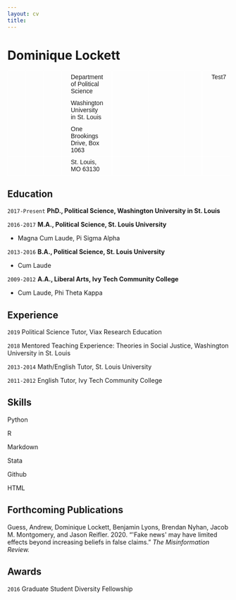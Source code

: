```yaml
---	
layout: cv	
title:
---
```

# Dominique Lockett
<style type="text/css">
.tg  {border-collapse:collapse;border-spacing:0;}
.tg td{font-family:Arial, sans-serif;font-size:14px;padding:5px 20px;border-style:solid;border-width:1px;overflow:hidden;word-break:normal;border-color:black;}
.tg th{font-family:Arial, sans-serif;font-size:14px;font-weight:normal;padding:5px 20px;border-style:solid;border-width:1px;overflow:hidden;word-break:normal;border-color:black;}
.tg .tg-zv4m{border-color:#ffffff;text-align:left;vertical-align:top}
.tg .tg-ofj5{border-color:#ffffff;text-align:right;vertical-align:top}
</style>
<table class="tg">
  <tr>
    <th class="tg-zv4m"></th>
    <th class="tg-zv4m"></th>
    <th class="tg-zv4m"></th>
    <th class="tg-zv4m">Department of Political Science</th>
    <th class="tg-zv4m"></th>
    <th class="tg-zv4m"></th>
    <th class="tg-zv4m"></th>
    <th class="tg-zv4m"></th>
    <th class="tg-zv4m"></th>
    <th class="tg-zv4m">Test7</th>
    <th class="tg-ofj5">dlockett@wustl.edu</th>
  </tr>
  <tr>
    <td class="tg-zv4m"></td>
    <td class="tg-zv4m"></td>
    <td class="tg-zv4m"></td>
    <td class="tg-zv4m">Washington University in St. Louis</td>
    <td class="tg-zv4m"></td>
    <td class="tg-zv4m"></td>
    <td class="tg-zv4m"></td>
    <td class="tg-zv4m"></td>
    <td class="tg-zv4m"></td>
    <td class="tg-zv4m"></td>
    <td class="tg-ofj5">618-954-6277</td>
  </tr>
  <tr>
    <td class="tg-zv4m"></td>
    <td class="tg-zv4m"></td>
    <td class="tg-zv4m"></td>
    <td class="tg-zv4m">One Brookings Drive, Box 1063</td>
    <td class="tg-zv4m"></td>
    <td class="tg-zv4m"></td>
    <td class="tg-zv4m"></td>
    <td class="tg-zv4m"></td>
    <td class="tg-zv4m"></td>
    <td class="tg-zv4m"></td>
    <td class="tg-zv4m"></td>
  </tr>
  <tr>
    <td class="tg-zv4m"></td>
    <td class="tg-zv4m"></td>
    <td class="tg-zv4m"></td>
    <td class="tg-zv4m">St. Louis, MO 63130</td>
    <td class="tg-zv4m"></td>
    <td class="tg-zv4m"></td>
    <td class="tg-zv4m"></td>
    <td class="tg-zv4m"></td>
    <td class="tg-zv4m"></td>
    <td class="tg-zv4m"></td>
    <td class="tg-zv4m"></td>
  </tr>
</table>

## Education

`2017-Present`
__PhD., Political Science, Washington University in St. Louis__

`2016-2017`
__M.A., Political Science, St. Louis University__

- Magna Cum Laude, Pi Sigma Alpha

`2013-2016`
__B.A., Political Science, St. Louis University__

- Cum Laude

`2009-2012`
__A.A., Liberal Arts, Ivy Tech Community College__

- Cum Laude, Phi Theta Kappa

## Experience
`2019`
Political Science Tutor, Viax Research Education

`2018`
Mentored Teaching Experience: Theories in Social Justice, Washington University in St. Louis

`2013-2014`
Math/English Tutor, St. Louis University

`2011-2012`
English Tutor, Ivy Tech Community College



## Skills
Python

R

Markdown

Stata

Github

HTML


## Forthcoming Publications

Guess, Andrew, Dominique Lockett, Benjamin Lyons, Brendan Nyhan, Jacob M. Montgomery, and Jason Reifler. 2020. “'Fake news' may have limited effects beyond increasing beliefs in false claims.” *The Misinformation Review.*



## Awards

`2016`
Graduate Student Diversity Fellowship




